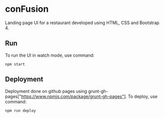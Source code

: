 # conFusion
Landing page UI for a restaurant developed using HTML, CSS and Bootstrap 4.

## Run
To run the UI in watch mode, use command:
```
npm start
```

## Deployment
Deployment done on github pages using grunt-gh-pages["https://www.npmjs.com/package/grunt-gh-pages"]. To deploy, use command:
```
npm run deploy
```
